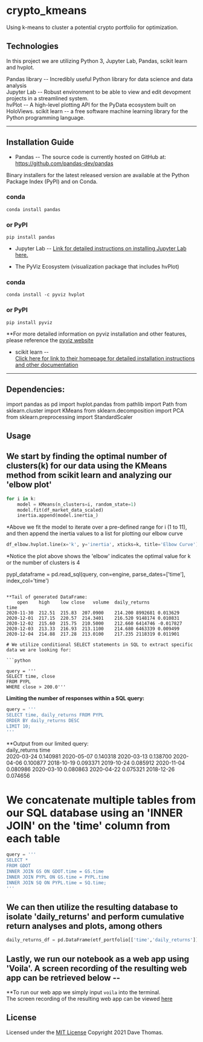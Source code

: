 # crypto_kmeans
Using k-means to cluster a potential crypto portfolio for optimization.

## Technologies

In this project we are utilizing Python 3, Jupyter Lab, Pandas, scikit learn and hvplot.   

Pandas library -- Incredibly useful Python library for data science and data analysis  
Jupyter Lab -- Robust environment to be able to view and edit devopment projects in a streamlined system.  
hvPlot -- A high-level plotting API for the PyData ecosystem built on HoloViews.
scikit learn -- a free software machine learning library for the Python programming language.

---

## Installation Guide

* Pandas -- The source code is currently hosted on GitHub at: https://github.com/pandas-dev/pandas

Binary installers for the latest released version are available at the Python Package Index (PyPI) and on Conda.

### conda
`conda install pandas`
### or PyPI
`pip install pandas`

* Jupyter Lab -- 
    [Link for detailed instructions on installing Jupyter Lab here.](https://jupyter.org/install)  
    
*  The PyViz Ecosystem (visualization package that includes hvPlot)  

### conda
`conda install -c pyviz hvplot`
### or PyPI
`pip install pyviz`  

**For more detailed information on pyviz installation and other features, please reference the [pyviz website](https://pyviz.org/)
 

*  scikit learn --  
    [Click here for link to their homepage for detailed installation instructions and other documentation](https://scikit-learn.org/stable/) 
    
---
## Dependencies:  

import pandas as pd
import hvplot.pandas
from pathlib import Path
from sklearn.cluster import KMeans
from sklearn.decomposition import PCA
from sklearn.preprocessing import StandardScaler

## Usage

## We start by finding the optimal number of clusters(k) for our data using the KMeans method from scikit learn and analyzing our 'elbow plot'  

```python  
for i in k:
    model = KMeans(n_clusters=i, random_state=1)
    model.fit(df_market_data_scaled)
    inertia.append(model.inertia_)  
```  
*Above we fit the model to iterate over a pre-defined range for i (1 to 11), and then append the inertia values to a list for plotting our elbow curve  

```python  
df_elbow.hvplot.line(x='k', y='inertia', xticks=k, title='Elbow Curve')  
```  
*Notice the plot above shows the 'elbow' indicates the optimal value for k or the number of clusters is 4  


  
pypl_dataframe = pd.read_sql(query, con=engine, parse_dates=['time'], index_col='time')
```

**Tail of generated DataFrame:
	open	high	low	close	volume	daily_returns
time						
2020-11-30	212.51	215.83	207.0900	214.200	8992681	0.013629
2020-12-01	217.15	220.57	214.3401	216.520	9148174	0.010831
2020-12-02	215.60	215.75	210.5000	212.660	6414746	-0.017827
2020-12-03	213.33	216.93	213.1100	214.680	6463339	0.009499
2020-12-04	214.88	217.28	213.0100	217.235	2118319	0.011901

# We utilize conditional SELECT statements in SQL to extract specific data we are looking for:  

```python

query = '''
SELECT time, close 
FROM PYPL
WHERE close > 200.0'''  
```  
**Limiting the number of responses within a SQL query:**  

```python
query = '''
SELECT time, daily_returns FROM PYPL
ORDER BY daily_returns DESC
LIMIT 10;
'''
```
**Output from our limited query:  
    	daily_returns
time	
2020-03-24	0.140981
2020-05-07	0.140318
2020-03-13	0.138700
2020-04-06	0.100877
2018-10-19	0.093371
2019-10-24	0.085912
2020-11-04	0.080986
2020-03-10	0.080863
2020-04-22	0.075321
2018-12-26	0.074656


# We concatenate multiple tables from our SQL database using an 'INNER JOIN' on the 'time' column from each table  

```python
query = '''
SELECT *
FROM GDOT
INNER JOIN GS ON GDOT.time = GS.time
INNER JOIN PYPL ON GS.time = PYPL.time
INNER JOIN SQ ON PYPL.time = SQ.time;
'''
```
## We can then utilize the resulting database to isolate 'daily_returns' and perform cumulative return analyses and plots, among others  
```python
daily_returns_df = pd.DataFrame(etf_portfolio[['time','daily_returns']])
```
## Lastly, we run our notebook as a web app using 'Voila'.  A screen recording of the resulting web app can be retrieved below --

**To run our web app we simply input `voila` into the terminal.  
  The screen recording of the resulting web app can be viewed [here](./screen-capture.webm)


## License

Licensed under the [MIT License](https://github.com/git/git-scm.com/blob/main/MIT-LICENSE.txt)  Copyright 2021 Dave Thomas.


